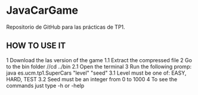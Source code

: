 # JavaCarGame
Repositorio de GitHub para las prácticas de TP1.

## HOW TO USE IT
  1 Download the las version of the game
    1.1 Extract the compressed file
  2 Go to the bin folder //cd ../bin
    2.1 Open the terminal
  3 Run the following promp: java es.ucm.tp1.SuperCars "level" "seed"
    3.1 Level must be one of: EASY, HARD, TEST
    3.2 Seed must be an integer from 0 to 1000
  4 To see the commands just type -h or -help
